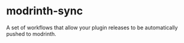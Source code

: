 # modrinth-sync
A set of workflows that allow your plugin releases to be automatically pushed to modrinth.
